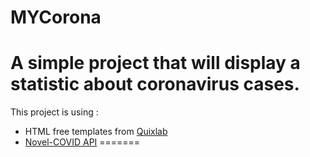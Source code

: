 # MYCorona

A simple project that will display a statistic about coronavirus cases.
=======
This project is using :
* HTML free templates from [Quixlab](https://quixlab.com/)
* [Novel-COVID API](https://github.com/NovelCOVID/API)
=======
